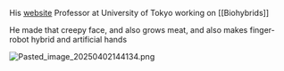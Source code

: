 His [website](https://www.hybrid.t.u-tokyo.ac.jp/en/)
Professor at University of Tokyo working on \[\[Biohybrids]]

He made that creepy face, and also grows meat, and also makes finger-robot hybrid and artificial hands

![Pasted\_image\_20250402144134.png](Robots/images/Pasted_image_20250402144134.png)
